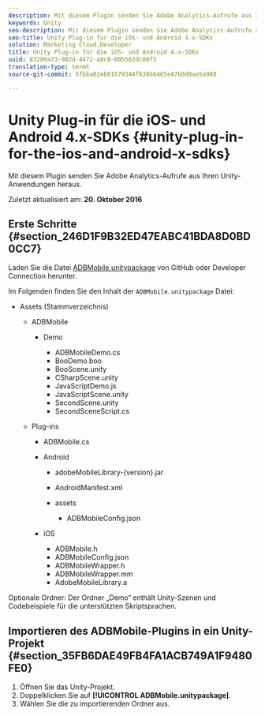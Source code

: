```yaml
---
description: Mit diesem Plugin senden Sie Adobe Analytics-Aufrufe aus Ihren Unity-Anwendungen heraus.
keywords: Unity
seo-description: Mit diesem Plugin senden Sie Adobe Analytics-Aufrufe aus Ihren Unity-Anwendungen heraus.
seo-title: Unity Plug-in für die iOS- und Android 4.x-SDKs
solution: Marketing Cloud,Developer
title: Unity Plug-in für die iOS- und Android 4.x-SDKs
uuid: 83289a73-982d-4472-a8c8-00b562dc80f5
translation-type: tm+mt
source-git-commit: 5fbba02eb61679344f638b6465e47b0d9ae5a988

---
```



# Unity Plug-in für die iOS- und Android 4.x-SDKs {#unity-plug-in-for-the-ios-and-android-x-sdks}

Mit diesem Plugin senden Sie Adobe Analytics-Aufrufe aus Ihren Unity-Anwendungen heraus.

Zuletzt aktualisiert am: **20. Oktober 2016**

## Erste Schritte {#section_246D1F9B32ED47EABC41BDA8D0BD0CC7}

Laden Sie die Datei [ADBMobile.unitypackage](https://github.com/Adobe-Marketing-Cloud/mobile-services/releases) von GitHub oder Developer Connection herunter.

Im Folgenden finden Sie den Inhalt der `ADBMobile.unitypackage` Datei:

* Assets (Stammverzeichnis)

   * ADBMobile

      * Demo

         * ADBMobileDemo.cs
         * BooDemo.boo
         * BooScene.unity
         * CSharpScene.unity
         * JavaScriptDemo.js
         * JavaScriptScene.unity
         * SecondScene.unity
         * SecondSceneScript.cs
   * Plug-ins

      * ADBMobile.cs
      * Android

         * adobeMobileLibrary-{version}.jar
         * AndroidManifest.xml
         * assets

            * ADBMobileConfig.json
      * iOS

         * ADBMobile.h
         * ADBMobileConfig.json
         * ADBMobileWrapper.h
         * ADBMobileWrapper.mm
         * AdobeMobileLibrary.a



Optionale Ordner: Der Ordner „Demo“ enthält Unity-Szenen und Codebeispiele für die unterstützten Skriptsprachen.

## Importieren des ADBMobile-Plugins in ein Unity-Projekt {#section_35FB6DAE49FB4FA1ACB749A1F9480FE0}

1. Öffnen Sie das Unity-Projekt.
1. Doppelklicken Sie auf **[!UICONTROL ADBMobile.unitypackage]**.
1. Wählen Sie die zu importierenden Ordner aus.

